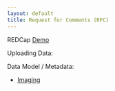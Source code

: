 ```yaml
---
layout: default
title: Request for Comments (RFC)
---
```


REDCap
[Demo](https://www.loom.com/share/bcb3063c038d427fbb61d16f8f619e0d?sid=2616ff4b-269d-4be5-b25f-135d530795a6)

Uploading Data:

Data Model / Metadata:

- [Imaging](https://seattlechildrens-my.sharepoint.com/:x:/g/personal/nicholas_lee_seattlechildrens_org/EYxk0JBoVwRIiKOPLtXu1aEBgPagivSc5IK-WKn8fsC0yA?e=SRAuXY)
